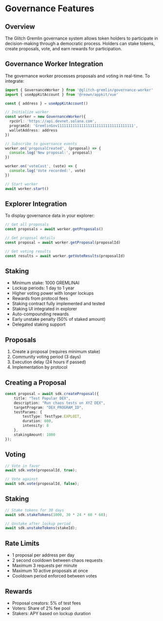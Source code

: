 # Governance Features

## Overview
The Glitch Gremlin governance system allows token holders to participate in decision-making through a democratic process. Holders can stake tokens, create proposals, vote, and earn rewards for participation.

## Governance Worker Integration
The governance worker processes proposals and voting in real-time. To integrate:

```typescript
import { GovernanceWorker } from '@glitch-gremlin/governance-worker'
import { useAppKitAccount } from '@reown/appkit/vue'

const { address } = useAppKitAccount()

// Initialize worker
const worker = new GovernanceWorker({
  rpcUrl: 'https://api.devnet.solana.com',
  programId: 'GremlinGov11111111111111111111111111111111111',
  walletAddress: address
})

// Subscribe to governance events
worker.on('proposalCreated', (proposal) => {
  console.log('New proposal:', proposal)
})

worker.on('voteCast', (vote) => {
  console.log('Vote recorded:', vote)
})

// Start worker
await worker.start()
```

## Explorer Integration
To display governance data in your explorer:

```typescript
// Get all proposals
const proposals = await worker.getProposals()

// Get proposal details
const proposal = await worker.getProposal(proposalId)

// Get voting results
const results = await worker.getVoteResults(proposalId)
```

## Staking
- Minimum stake: 1000 GREMLINAI
- Lockup periods: 1 day to 1 year
- Higher voting power with longer lockups
- Rewards from protocol fees
- Staking contract fully implemented and tested
- Staking UI integrated in explorer
- Auto-compounding rewards
- Early unstake penalty (50% of staked amount)
- Delegated staking support

## Proposals
1. Create a proposal (requires minimum stake)
2. Community voting period (3 days)
3. Execution delay (24 hours if passed)
4. Implementation by protocol

## Creating a Proposal
```typescript
const proposal = await sdk.createProposal({
    title: "Test Popular DEX",
    description: "Run chaos tests on XYZ DEX",
    targetProgram: "DEX_PROGRAM_ID",
    testParams: {
        testType: TestType.EXPLOIT,
        duration: 600,
        intensity: 8
    },
    stakingAmount: 1000
});
```

## Voting
```typescript
// Vote in favor
await sdk.vote(proposalId, true);

// Vote against
await sdk.vote(proposalId, false);
```

## Staking
```typescript
// Stake tokens for 30 days
await sdk.stakeTokens(1000, 30 * 24 * 60 * 60);

// Unstake after lockup period
await sdk.unstakeTokens(stakeId);
```

## Rate Limits
- 1 proposal per address per day
- 2 second cooldown between chaos requests
- Maximum 3 requests per minute
- Maximum 10 active proposals at once
- Cooldown period enforced between votes

## Rewards
- Proposal creators: 5% of test fees
- Voters: Share of 2% fee pool
- Stakers: APY based on lockup duration
